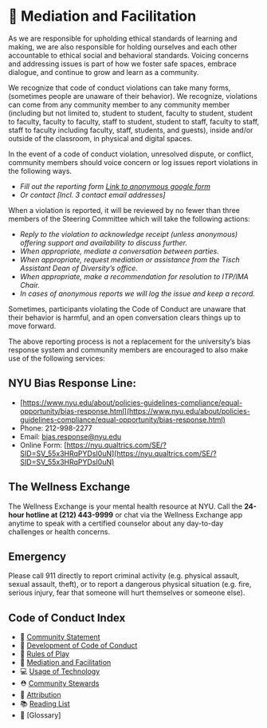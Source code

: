 # 💜 Mediation and Facilitation

As we are responsible for upholding ethical standards of learning and making, we are also responsible for holding ourselves and each other accountable to ethical social and behavioral standards. Voicing concerns and addressing issues is part of how we foster safe spaces, embrace dialogue, and continue to grow and learn as a community.

We recognize that code of conduct violations can take many forms, (sometimes people are unaware of their behavior). We recognize, violations can come from any community member to any community member (including but not limited to, student to student, faculty to student, student to faculty, faculty to faculty, staff to student, student to staff, faculty to staff, staff to faculty including faculty, staff, students, and guests), inside and/or outside of the classroom, in physical and digital spaces.

In the event of a code of conduct violation, unresolved dispute, or conflict, community members should voice concern or log issues report violations in the following ways.

- *Fill out the reporting form [Link to anonymous google form](https://forms.gle/P2x1KmwWXaXAc4Jw5)*
- *Or contact [Incl. 3 contact email addresses]*

When a violation is reported, it will be reviewed by no fewer than three members of the Steering Committee which will take the following actions:

- *Reply to the violation to acknowledge receipt (unless anonymous) offering support and availability to discuss further.*
- *When appropriate, mediate a conversation between parties.*
- *When appropriate, request mediation or assistance from the Tisch Assistant Dean of Diversity’s office.*
- *When appropriate, make a recommendation for resolution to ITP/IMA Chair.*
- *In cases of anonymous reports we will log the issue and keep a record.*

Sometimes, participants violating the Code of Conduct are unaware that their behavior is harmful, and an open conversation clears things up to move forward.

The above reporting process is not a replacement for the university’s bias response system and community members are encouraged to also make use of the following services:

## NYU Bias Response Line:

- [https://www.nyu.edu/about/policies-guidelines-compliance/equal-opportunity/bias-response.html](https://www.nyu.edu/about/policies-guidelines-compliance/equal-opportunity/bias-response.html)
- Phone: 212-998-2277
- Email: [bias.response@nyu.edu](mailto:bias.response@nyu.edu)
- Online Form: [https://nyu.qualtrics.com/SE/?SID=SV_55x3HRqPYDsI0uN](https://nyu.qualtrics.com/SE/?SID=SV_55x3HRqPYDsI0uN)

## The Wellness Exchange

The Wellness Exchange is your mental health resource at NYU. Call the **24-hour hotline at (212) 443-9999** or chat via the Wellness Exchange app anytime to speak with a certified counselor about any day-to-day challenges or health concerns.

## Emergency

Please call 911 directly to report criminal activity (e.g. physical assault, sexual assault, theft), or to report a dangerous physical situation (e.g. fire, serious injury, fear that someone will hurt themselves or someone else).

## Code of Conduct Index
* 🌈 [Community Statement](community-statement.md)
* 🚧 [Development of Code of Conduct](CONTRIBUTING.md)
* 🌈 [Rules of Play](rules-of-play.md)
* 💜 [Mediation and Facilitation](mediation-facilitation.md)
* 💻 [Usage of Technology](usage-of-technology.md)
* ⛑ [Community Stewards](community-stewards.md)
* 🔗 [Attribution](attribution.md)
* 📚 [Reading List](reading-list.md)
* 📇 [Glossary]